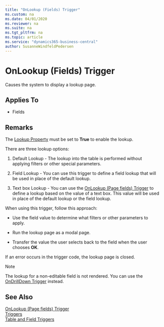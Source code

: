 ```yaml
---
title: "OnLookup (Fields) Trigger"
ms.custom: na
ms.date: 04/01/2020
ms.reviewer: na
ms.suite: na
ms.tgt_pltfrm: na
ms.topic: article
ms.service: "dynamics365-business-central"
author: SusanneWindfeldPedersen
---
```


# OnLookup (Fields) Trigger
Causes the system to display a lookup page.  

## Applies To  
- Fields  

## Remarks  
The [Lookup Property](../properties/devenv-lookup-property.md) must be set to **True** to enable the lookup.

 There are three lookup options:  

1. Default Lookup - The lookup into the table is performed without applying filters or other special parameters.  

2. Field Lookup - You can use this trigger to define a field lookup that will be used in place of the default lookup.  

3. Text box Lookup - You can use the [OnLookup \(Page fields\) Trigger](devenv-onlookup-page-fields-trigger.md) to define a lookup based on the value of a text box. This value will be used in place of the default lookup or the field lookup.  

 When using this trigger, follow this approach:  

- Use the field value to determine what filters or other parameters to apply.  

- Run the lookup page as a modal page.  

- Transfer the value the user selects back to the field when the user chooses **OK**.  

 If an error occurs in the trigger code, the lookup page is closed.  

<!--NAV  
> [!NOTE]  
>  On non-editable fields in the [!INCLUDE[nav_windows](../includes/nav_windows_md.md)], the field gets its lookup action rendered as a hyperlink. In the [!INCLUDE[nav_web](../includes/nav_web_md.md)] the lookup for a non-editable field is not rendered. You can use the [OnDrillDown Trigger](devenv-OnDrillDown-Trigger.md) instead.  
-->
> [!NOTE]  
>  The lookup for a non-editable field is not rendered. You can use the [OnDrillDown Trigger](devenv-ondrilldown-trigger.md) instead.

## See Also  
 [OnLookup (Page fields) Trigger](devenv-onlookup-page-fields-trigger.md)  
 [Triggers](devenv-triggers.md)  
 [Table and Field Triggers](devenv-table-and-field-triggers.md)  